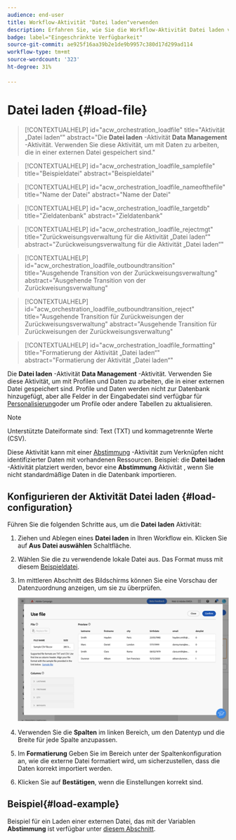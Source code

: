 ```yaml
---
audience: end-user
title: Workflow-Aktivität "Datei laden"verwenden
description: Erfahren Sie, wie Sie die Workflow-Aktivität Datei laden verwenden
badge: label="Eingeschränkte Verfügbarkeit"
source-git-commit: ae925f16aa39b2e1de9b9957c380d17d299ad114
workflow-type: tm+mt
source-wordcount: '323'
ht-degree: 31%

---
```


# Datei laden  {#load-file}

>[!CONTEXTUALHELP]
>id="acw_orchestration_loadfile"
>title="Aktivität „Datei laden“"
>abstract="Die **Datei laden** -Aktivität **Data Management** -Aktivität. Verwenden Sie diese Aktivität, um mit Daten zu arbeiten, die in einer externen Datei gespeichert sind."

>[!CONTEXTUALHELP]
>id="acw_orchestration_loadfile_samplefile"
>title="Beispieldatei"
>abstract="Beispieldatei"

>[!CONTEXTUALHELP]
>id="acw_orchestration_loadfile_nameofthefile"
>title="Name der Datei"
>abstract="Name der Datei"

>[!CONTEXTUALHELP]
>id="acw_orchestration_loadfile_targetdb"
>title="Zieldatenbank"
>abstract="Zieldatenbank"

>[!CONTEXTUALHELP]
>id="acw_orchestration_loadfile_rejectmgt"
>title="Zurückweisungsverwaltung für die Aktivität „Datei laden“"
>abstract="Zurückweisungsverwaltung für die Aktivität „Datei laden“"

>[!CONTEXTUALHELP]
>id="acw_orchestration_loadfile_outboundtransition"
>title="Ausgehende Transition von der Zurückweisungsverwaltung"
>abstract="Ausgehende Transition von der Zurückweisungsverwaltung"

>[!CONTEXTUALHELP]
>id="acw_orchestration_loadfile_outboundtransition_reject"
>title="Ausgehende Transition für Zurückweisungen der Zurückweisungsverwaltung"
>abstract="Ausgehende Transition für Zurückweisungen der Zurückweisungsverwaltung"

>[!CONTEXTUALHELP]
>id="acw_orchestration_loadfile_formatting"
>title="Formatierung der Aktivität „Datei laden“"
>abstract="Formatierung der Aktivität „Datei laden“"

Die **Datei laden** -Aktivität **Data Management** -Aktivität. Verwenden Sie diese Aktivität, um mit Profilen und Daten zu arbeiten, die in einer externen Datei gespeichert sind. Profile und Daten werden nicht zur Datenbank hinzugefügt, aber alle Felder in der Eingabedatei sind verfügbar für [Personalisierung](../../personalization/gs-personalization.md)oder um Profile oder andere Tabellen zu aktualisieren.

>[!NOTE]
>Unterstützte Dateiformate sind: Text (TXT) und kommagetrennte Werte (CSV).

Diese Aktivität kann mit einer [Abstimmung](reconciliation.md) -Aktivität zum Verknüpfen nicht identifizierter Daten mit vorhandenen Ressourcen. Beispiel: die **Datei laden** -Aktivität platziert werden, bevor eine **Abstimmung** Aktivität , wenn Sie nicht standardmäßige Daten in die Datenbank importieren.

## Konfigurieren der Aktivität Datei laden {#load-configuration}

Führen Sie die folgenden Schritte aus, um die **Datei laden** Aktivität:

1. Ziehen und Ablegen eines **Datei laden** in Ihren Workflow ein. Klicken Sie auf **Aus Datei auswählen** Schaltfläche.

1. Wählen Sie die zu verwendende lokale Datei aus. Das Format muss mit diesem [Beispieldatei](../../audience/file-audience.md#sample-file).

1. Im mittleren Abschnitt des Bildschirms können Sie eine Vorschau der Datenzuordnung anzeigen, um sie zu überprüfen.

   ![](../assets/load-file.png)

1. Verwenden Sie die **Spalten** im linken Bereich, um den Datentyp und die Breite für jede Spalte anzupassen.

1. Im **Formatierung** Geben Sie im Bereich unter der Spaltenkonfiguration an, wie die externe Datei formatiert wird, um sicherzustellen, dass die Daten korrekt importiert werden.

1. Klicken Sie auf **Bestätigen**, wenn die Einstellungen korrekt sind.

## Beispiel{#load-example}

Beispiel für ein Laden einer externen Datei, das mit der Variablen **Abstimmung** ist verfügbar unter [diesem Abschnitt](reconciliation.md#example).